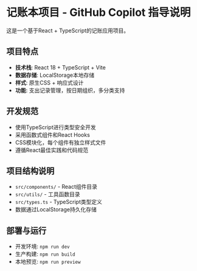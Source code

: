 # 记账本项目 - GitHub Copilot 指导说明

这是一个基于React + TypeScript的记账应用项目。

## 项目特点

- **技术栈**: React 18 + TypeScript + Vite
- **数据存储**: LocalStorage本地存储
- **样式**: 原生CSS + 响应式设计
- **功能**: 支出记录管理，按日期组织，多分类支持

## 开发规范

- 使用TypeScript进行类型安全开发
- 采用函数式组件和React Hooks
- CSS模块化，每个组件有独立样式文件
- 遵循React最佳实践和代码规范

## 项目结构说明

- `src/components/` - React组件目录
- `src/utils/` - 工具函数目录
- `src/types.ts` - TypeScript类型定义
- 数据通过LocalStorage持久化存储

## 部署与运行

- 开发环境: `npm run dev`
- 生产构建: `npm run build`
- 本地预览: `npm run preview`